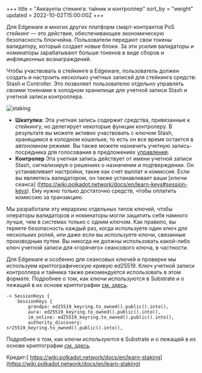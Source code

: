 +++
title = "Аккаунты стекинга: тайник и контроллер"
sort_by = "weight"
updated = 2022-10-02T15:00:00Z
+++

Для Edgeware и многих других платформ смарт-контрактов PoS стейкинг — это действие, обеспечивающее экономическую безопасность блокчейна. Пользователи передают свои токены валидатору, который создает новые блоки. За эти усилия валидаторы и номинаторы зарабатывают больше токенов в виде сборов и инфляционных вознаграждений.

Чтобы участвовать в стейкинге в Edgeware, пользователь должен создать и настроить несколько учетных записей для стейкинга средств: Stash и Controller. Это позволяет пользователю отдельно управлять своими токенами в холодном хранилище для учетной записи Stash и учетной записи контроллера.

![staking](https://wiki.polkadot.network/docs/assets/NPoS/staking-keys_stash_controller.png)

- **Шкатулка:** Эта учетная запись содержит средства, привязанные к стейкингу, но делегирует некоторые функции контролеру. В результате вы можете активно участвовать с ключом Stash, хранящимся в холодном кошельке, то есть он все время остается в автономном режиме. Вы также можете назначить учетную запись-посредника для голосования в предложениях [управления](https://wiki.polkadot.network/docs/en/learn-governance).
- **Контролер** Эта учетная запись действует от имени учетной записи Stash, сигнализируя о решениях о назначении и подтверждении. Он устанавливает настройки, такие как счет выплат и комиссия. Если вы являетесь валидатором, он также устанавливает ваши [ключи сеанса] (https://wiki.polkadot.network/docs/en/learn-keys#session-keys). Ему нужно только достаточно средств, чтобы оплатить комиссию за транзакцию.

Мы разработали эту иерархию отдельных типов ключей, чтобы операторы валидаторов и номинаторы могли защитить себя намного лучше, чем в системах только с одним ключом. Как правило, вы теряете безопасность каждый раз, когда используете один ключ для нескольких ролей, или даже если вы используете ключи, связанные производным путем. Вы никогда не должны использовать какой-либо ключ учетной записи для «горячего» сеансового ключа, в частности.

Для Edgeware и особенно для сеансовых ключей и проверки мы используем криптографическую кривую ed25519. Ключ учетной записи контроллера и тайника также рекомендуется использовать в этом формате. Подробнее о том, как ключи используются в Substrate и о лежащей в их основе криптографии [см. здесь](https://wiki.polkadot.network/docs/en/learn-keys).

```
-> SessionKeys {
    SessionKeys {
        grandpa: ed25519_keyring.to_owned().public().into(),
        aura: ed25519_keyring.to_owned().public().into(),
        im_online: ed25519_keyring.to_owned().public().into(),
        authority_discovery: sr25519_keyring.to_owned().public().into(),
```

Подробнее о том, как ключи используются в Substrate и о лежащей в их основе криптографии [см. здесь](https://wiki.polkadot.network/docs/en/learn-keys).

Кредит:[ https://wiki.polkadot.network/docs/en/learn-staking](https://wiki.polkadot.network/docs/en/learn-staking)
